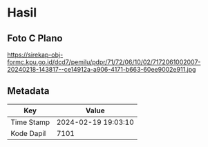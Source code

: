 # Hasil

## Foto C Plano

https://sirekap-obj-formc.kpu.go.id/dcd7/pemilu/pdpr/71/72/06/10/02/7172061002007-20240218-143817--ce14912a-a906-4171-b663-60ee9002e911.jpg


## Metadata

| Key        | Value               |
| ---------- | ------------------- |
| Time Stamp | 2024-02-19 19:03:10 |
| Kode Dapil | 7101                |



